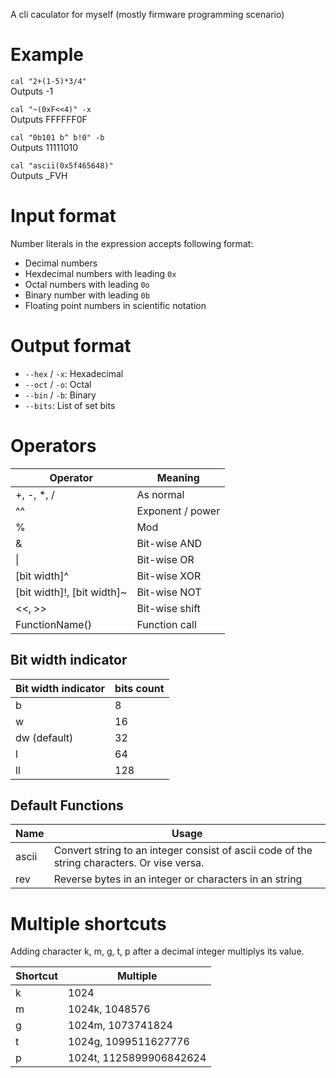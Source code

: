 A cli caculator for myself (mostly firmware programming scenario)

# Example
`cal "2+(1-5)*3/4"`  
Outputs -1  

`cal "~(0xF<<4)" -x`  
Outputs FFFFFF0F  

`cal "0b101 b^ b!0" -b`  
Outputs 11111010  

`cal "ascii(0x5f465648)"`  
Outputs _FVH  

# Input format
Number literals in the expression accepts following format:
- Decimal numbers
- Hexdecimal numbers with leading `0x`
- Octal numbers with leading `0o`
- Binary number with leading `0b`
- Floating point numbers in scientific notation

# Output format
- `--hex` / `-x`: Hexadecimal
- `--oct` / `-o`: Octal
- `--bin` / `-b`: Binary
- `--bits`: List of set bits

# Operators
| Operator                   | Meaning          |
| -------------------------- | ---------------- |
| +, -, *, /                 | As normal        |
| ^^                         | Exponent / power |
| %                          | Mod              |
| &                          | Bit-wise AND     |
| \|                         | Bit-wise OR      |
| [bit width]^               | Bit-wise XOR     |
| [bit width]!, [bit width]~ | Bit-wise NOT     |
| <<, >>                     | Bit-wise shift   |
| FunctionName()             | Function call    |

## Bit width indicator
| Bit width indicator | bits count |
| ------------------- | ---------- |
| b                   | 8          |
| w                   | 16         |
| dw (default)        | 32         |
| l                   | 64         |
| ll                  | 128        |

## Default Functions
| Name  | Usage                                                                                       |
| ----- | ------------------------------------------------------------------------------------------- |
| ascii | Convert string to an integer consist of ascii code of the string characters. Or vise versa. |
| rev   | Reverse bytes in an integer or characters in an string                                      |

# Multiple shortcuts
Adding character k, m, g, t, p after a decimal integer multiplys its value.

| Shortcut | Multiple                |
| -------- | ----------------------- |
| k        | 1024                    |
| m        | 1024k, 1048576          |
| g        | 1024m, 1073741824       |
| t        | 1024g, 1099511627776    |
| p        | 1024t, 1125899906842624 |
